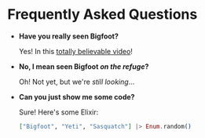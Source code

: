# Frequently Asked Questions

- **Have you really seen Bigfoot?**

  Yes! In this [totally believable video](https://www.youtube.com/watch?v=ZMBeN4Kr4LE)!

- **No, I mean seen Bigfoot *on the refuge*?**

  Oh! Not yet, but we're *still looking*...

- **Can you just show me some code?**

  Sure! Here's some Elixir:

  ```elixir
  ["Bigfoot", "Yeti", "Sasquatch"] |> Enum.random()
  ```


